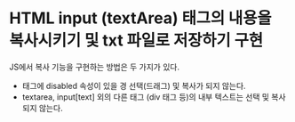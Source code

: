 # HTML input (textArea) 태그의 내용을 복사시키기 및 txt 파일로 저장하기 구현


JS에서 복사 기능을 구현하는 방법은 두 가지가 있다. 

- 태그에 disabled 속성이 있을 경 선택(드래그) 및 복사가 되지 않는다.
- textarea, input[text] 외의 다른 태그 (div 태그 등)의 내부 텍스트는 선택 및 복사되지 않는다. 
